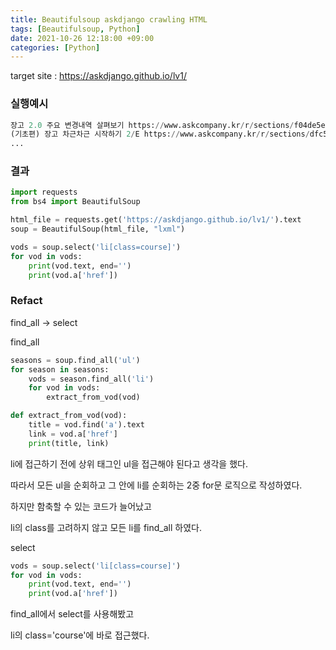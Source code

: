 ```yaml
---
title: Beautifulsoup askdjango crawling HTML
tags: [Beautifulsoup, Python]
date: 2021-10-26 12:18:00 +09:00
categories: [Python]
---
```


target site : https://askdjango.github.io/lv1/

### 실행예시

```python
장고 2.0 주요 변경내역 살펴보기 https://www.askcompany.kr/r/sections/f04de5e/
(기초편) 장고 차근차근 시작하기 2/E https://www.askcompany.kr/r/sections/dfc55e7/
...
```

### 결과

```python
import requests
from bs4 import BeautifulSoup

html_file = requests.get('https://askdjango.github.io/lv1/').text
soup = BeautifulSoup(html_file, "lxml")

vods = soup.select('li[class=course]')
for vod in vods:
    print(vod.text, end='')
    print(vod.a['href'])
```

### Refact

find_all → select

find_all

```python
seasons = soup.find_all('ul')
for season in seasons:
    vods = season.find_all('li')
    for vod in vods:
        extract_from_vod(vod)

def extract_from_vod(vod):
    title = vod.find('a').text
    link = vod.a['href']
    print(title, link)
```

li에 접근하기 전에 상위 태그인 ul을 접근해야 된다고 생각을 했다.

따라서 모든 ul을 순회하고 그 안에 li를 순회하는 2중 for문 로직으로 작성하였다.

하지만 함축할 수 있는 코드가 늘어났고

li의 class를 고려하지 않고 모든 li를 find_all 하였다.

select

```python
vods = soup.select('li[class=course]')
for vod in vods:
    print(vod.text, end='')
    print(vod.a['href'])
```

find_all에서 select를 사용해봤고

li의 class='course'에 바로 접근했다.
